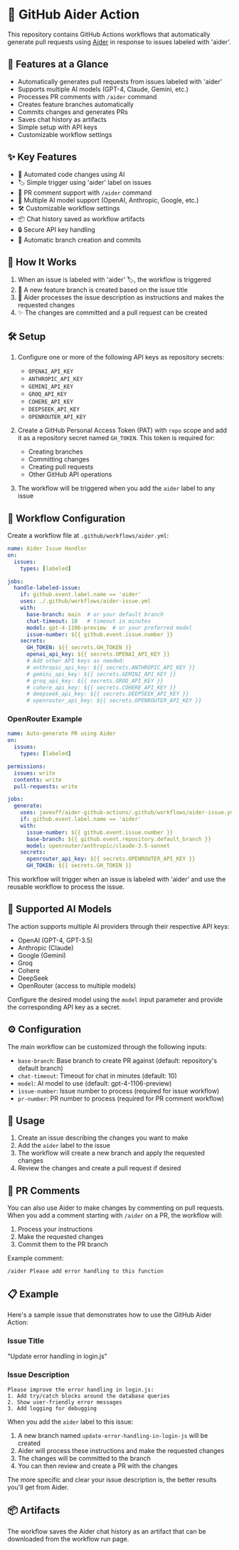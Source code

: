 # 🤖 GitHub Aider Action

This repository contains GitHub Actions workflows that automatically generate pull requests using [Aider](https://github.com/paul-gauthier/aider) in response to issues labeled with 'aider'.

## 🚀 Features at a Glance

- Automatically generates pull requests from issues labeled with 'aider'
- Supports multiple AI models (GPT-4, Claude, Gemini, etc.)
- Processes PR comments with `/aider` command
- Creates feature branches automatically
- Commits changes and generates PRs
- Saves chat history as artifacts
- Simple setup with API keys
- Customizable workflow settings

## ✨ Key Features

- 🤖 Automated code changes using AI
- 🏷️ Simple trigger using 'aider' label on issues
- 💬 PR comment support with `/aider` command
- 🔄 Multiple AI model support (OpenAI, Anthropic, Google, etc.)
- 🛠️ Customizable workflow settings
- 📦 Chat history saved as workflow artifacts
- 🔒 Secure API key handling
- 🌿 Automatic branch creation and commits

## 🔄 How It Works

1. When an issue is labeled with 'aider' 🏷️, the workflow is triggered
2. 🌿 A new feature branch is created based on the issue title
3. 🤖 Aider processes the issue description as instructions and makes the requested changes
4. ✨ The changes are committed and a pull request can be created

## 🛠️ Setup

1. Configure one or more of the following API keys as repository secrets:
   - `OPENAI_API_KEY`
   - `ANTHROPIC_API_KEY`
   - `GEMINI_API_KEY`
   - `GROQ_API_KEY`
   - `COHERE_API_KEY`
   - `DEEPSEEK_API_KEY`
   - `OPENROUTER_API_KEY`

2. Create a GitHub Personal Access Token (PAT) with `repo` scope and add it as a repository secret named `GH_TOKEN`. This token is required for:
   - Creating branches
   - Committing changes
   - Creating pull requests
   - Other GitHub API operations

3. The workflow will be triggered when you add the `aider` label to any issue

## 📄 Workflow Configuration

Create a workflow file at `.github/workflows/aider.yml`:

```yaml
name: Aider Issue Handler
on:
  issues:
    types: [labeled]

jobs:
  handle-labeled-issue:
    if: github.event.label.name == 'aider'
    uses: ./.github/workflows/aider-issue.yml
    with:
      base-branch: main  # or your default branch
      chat-timeout: 10   # timeout in minutes
      model: gpt-4-1106-preview  # or your preferred model
      issue-number: ${{ github.event.issue.number }}
    secrets:
      GH_TOKEN: ${{ secrets.GH_TOKEN }}
      openai_api_key: ${{ secrets.OPENAI_API_KEY }}
      # Add other API keys as needed:
      # anthropic_api_key: ${{ secrets.ANTHROPIC_API_KEY }}
      # gemini_api_key: ${{ secrets.GEMINI_API_KEY }}
      # groq_api_key: ${{ secrets.GROQ_API_KEY }}
      # cohere_api_key: ${{ secrets.COHERE_API_KEY }}
      # deepseek_api_key: ${{ secrets.DEEPSEEK_API_KEY }}
      # openrouter_api_key: ${{ secrets.OPENROUTER_API_KEY }}
```

### OpenRouter Example

```yaml
name: Auto-generate PR using Aider
on:
  issues:
    types: [labeled]

permissions:
  issues: write
  contents: write
  pull-requests: write

jobs:
  generate:
    uses: javeoff/aider-github-actions/.github/workflows/aider-issue.yml@main
    if: github.event.label.name == 'aider'
    with:
      issue-number: ${{ github.event.issue.number }}
      base-branch: ${{ github.event.repository.default_branch }}
      model: openrouter/anthropic/claude-3.5-sonnet
    secrets:
      openrouter_api_key: ${{ secrets.OPENROUTER_API_KEY }}
      GH_TOKEN: ${{ secrets.GH_TOKEN }}
```

This workflow will trigger when an issue is labeled with 'aider' and use the reusable workflow to process the issue.

## 🤖 Supported AI Models

The action supports multiple AI providers through their respective API keys:

- OpenAI (GPT-4, GPT-3.5)
- Anthropic (Claude)
- Google (Gemini)
- Groq
- Cohere
- DeepSeek
- OpenRouter (access to multiple models)

Configure the desired model using the `model` input parameter and provide the corresponding API key as a secret.

## ⚙️ Configuration

The main workflow can be customized through the following inputs:

- `base-branch`: Base branch to create PR against (default: repository's default branch)
- `chat-timeout`: Timeout for chat in minutes (default: 10)
- `model`: AI model to use (default: gpt-4-1106-preview)
- `issue-number`: Issue number to process (required for issue workflow)
- `pr-number`: PR number to process (required for PR comment workflow)

## 📝 Usage

1. Create an issue describing the changes you want to make
2. Add the `aider` label to the issue
3. The workflow will create a new branch and apply the requested changes
4. Review the changes and create a pull request if desired

## 💬 PR Comments

You can also use Aider to make changes by commenting on pull requests. When you add a comment starting with `/aider` on a PR, the workflow will:
1. Process your instructions
2. Make the requested changes
3. Commit them to the PR branch

Example comment:
```
/aider Please add error handling to this function
```

## 📋 Example

Here's a sample issue that demonstrates how to use the GitHub Aider Action:

### Issue Title
"Update error handling in login.js"

### Issue Description
```
Please improve the error handling in login.js:
1. Add try/catch blocks around the database queries
2. Show user-friendly error messages
3. Add logging for debugging
```

When you add the `aider` label to this issue:
1. A new branch named `update-error-handling-in-login-js` will be created
2. Aider will process these instructions and make the requested changes
3. The changes will be committed to the branch
4. You can then review and create a PR with the changes

The more specific and clear your issue description is, the better results you'll get from Aider.

## 📦 Artifacts

The workflow saves the Aider chat history as an artifact that can be downloaded from the workflow run page.
